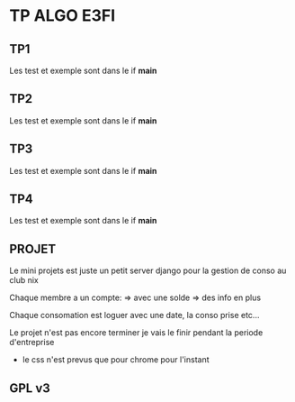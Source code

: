 # TP ALGO E3FI
## TP1
Les test et exemple sont dans le if __main__

## TP2
Les test et exemple sont dans le if __main__


## TP3
Les test et exemple sont dans le if __main__

## TP4
Les test et exemple sont dans le if __main__



## PROJET
Le mini projets est juste un petit server django pour la gestion de conso au club nix

Chaque membre a un compte:
       => avec une solde
       => des info en plus

Chaque consomation est loguer avec une date, la conso prise etc...

Le projet n'est pas encore terminer je vais le finir pendant la periode d'entreprise

* le css n'est prevus que pour chrome pour l'instant

## GPL v3



